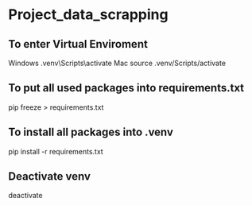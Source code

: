 # Project_data_scrapping

## To enter Virtual Enviroment
Windows
.venv\Scripts\activate
Mac
source .venv/Scripts/activate

## To put all used packages into requirements.txt
pip freeze > requirements.txt

## To install all packages into .venv
pip install -r requirements.txt

## Deactivate venv
deactivate